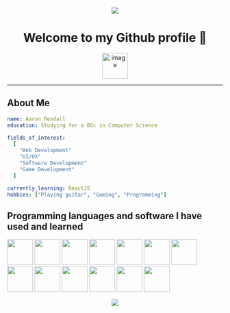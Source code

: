 <p align="center">
  <img src="https://capsule-render.vercel.app/api?type=waving&color=gradient&animation=fadeIn&height=110&section=header&text=Hello%20there!&fontSize=90"/>
</p>

<h1 align="center">
  Welcome to my Github profile 🙂
</h1>

<p align="center">
  <a href=https://www.linkedin.com/in/aaron-rendall-036b41272/">
    <img height="60" alt="image" src="https://github.com/user-attachments/assets/28bdd3cc-126c-4869-a159-bd99d3cea4c2" />

  </a>
</p>

---

<h2>About Me</h2>

```yaml
name: Aaron Rendall
education: Studying for a BSc in Computer Science

fields_of_interest:
  [
    "Web Development"
    "UI/UX"
    "Software Development"
    "Game Development"
  ]

currently_learning: ReactJS
hobbies: ["Playing guitar", "Gaming", "Programming"]
```
<h2>Programming languages and software I have used and learned</h2>
<p align="left">
  <img src="https://cdn.jsdelivr.net/gh/devicons/devicon@latest/icons/c/c-original.svg" width="60" height="60"/>
  <img src="https://cdn.jsdelivr.net/gh/devicons/devicon@latest/icons/java/java-original-wordmark.svg" width="60" height="60"/>
  <img src="https://cdn.jsdelivr.net/gh/devicons/devicon@latest/icons/python/python-original-wordmark.svg" width="60" height="60"/>
  <img src="https://cdn.jsdelivr.net/gh/devicons/devicon@latest/icons/haskell/haskell-original.svg" width="60" height="60"/>
  <img src="https://cdn.jsdelivr.net/gh/devicons/devicon@latest/icons/html5/html5-original.svg" width="60" height="60"/>
  <img src="https://cdn.jsdelivr.net/gh/devicons/devicon@latest/icons/css3/css3-original.svg" width="60" height="60"/>
  <img src="https://cdn.jsdelivr.net/gh/devicons/devicon@latest/icons/javascript/javascript-original.svg" width="60" height="60"/> 
  <img src="https://cdn.jsdelivr.net/gh/devicons/devicon@latest/icons/react/react-original.svg" width="60" height="60"/>
  <img src="https://cdn.jsdelivr.net/gh/devicons/devicon@latest/icons/mysql/mysql-original-wordmark.svg" width="60" height="60"/>
  <img src="https://cdn.jsdelivr.net/gh/devicons/devicon@latest/icons/sqlite/sqlite-original-wordmark.svg" width="60" height="60"/>
  <img src="https://cdn.jsdelivr.net/gh/devicons/devicon@latest/icons/vscode/vscode-original.svg" width="60" height="60"/>
  <img src="https://cdn.jsdelivr.net/gh/devicons/devicon@latest/icons/pycharm/pycharm-original.svg" width="60" height="60"/>
  <img src="https://cdn.jsdelivr.net/gh/devicons/devicon@latest/icons/eclipse/eclipse-original-wordmark.svg" width="60" height="60"/>
</p>

<p align="center">
  <img src="https://capsule-render.vercel.app/api?type=waving&color=gradient&height=100&section=footer"/>
</p>
